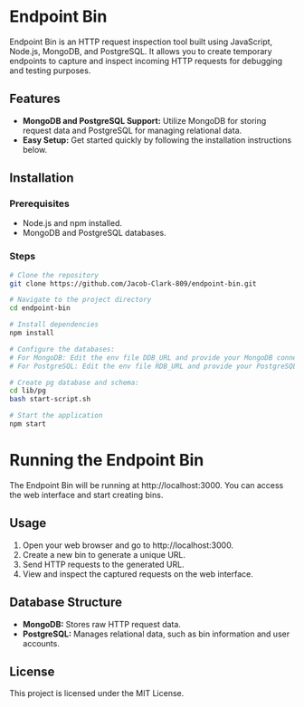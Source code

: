 # Endpoint Bin

Endpoint Bin is an HTTP request inspection tool built using JavaScript, Node.js, MongoDB, and PostgreSQL. It allows you to create temporary endpoints to capture and inspect incoming HTTP requests for debugging and testing purposes.

## Features

- **MongoDB and PostgreSQL Support:** Utilize MongoDB for storing request data and PostgreSQL for managing relational data.
- **Easy Setup:** Get started quickly by following the installation instructions below.

## Installation

### Prerequisites

- Node.js and npm installed.
- MongoDB and PostgreSQL databases.

### Steps

```bash
# Clone the repository
git clone https://github.com/Jacob-Clark-809/endpoint-bin.git

# Navigate to the project directory
cd endpoint-bin

# Install dependencies
npm install

# Configure the databases:
# For MongoDB: Edit the env file DDB_URL and provide your MongoDB connection details.
# For PostgreSQL: Edit the env file RDB_URL and provide your PostgreSQL connection details.

# Create pg database and schema:
cd lib/pg
bash start-script.sh

# Start the application
npm start
```
# Running the Endpoint Bin

The Endpoint Bin will be running at http://localhost:3000. You can access the web interface and start creating bins.

## Usage

1. Open your web browser and go to http://localhost:3000.
2. Create a new bin to generate a unique URL.
3. Send HTTP requests to the generated URL.
4. View and inspect the captured requests on the web interface.

## Database Structure

- **MongoDB:** Stores raw HTTP request data.
- **PostgreSQL:** Manages relational data, such as bin information and user accounts.

## License

This project is licensed under the MIT License.
